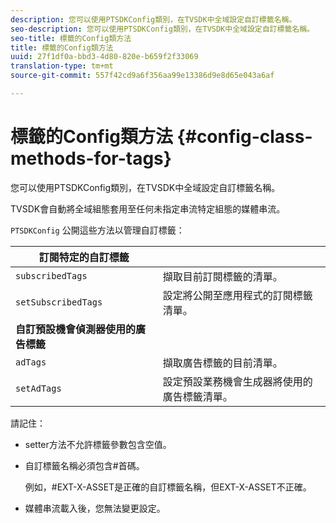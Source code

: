```yaml
---
description: 您可以使用PTSDKConfig類別，在TVSDK中全域設定自訂標籤名稱。
seo-description: 您可以使用PTSDKConfig類別，在TVSDK中全域設定自訂標籤名稱。
seo-title: 標籤的Config類方法
title: 標籤的Config類方法
uuid: 27f1df0a-bbd3-4d80-820e-b659f2f33069
translation-type: tm+mt
source-git-commit: 557f42cd9a6f356aa99e13386d9e8d65e043a6af

---
```



# 標籤的Config類方法 {#config-class-methods-for-tags}

您可以使用PTSDKConfig類別，在TVSDK中全域設定自訂標籤名稱。

TVSDK會自動將全域組態套用至任何未指定串流特定組態的媒體串流。

`PTSDKConfig` 公開這些方法以管理自訂標籤：

| **訂閱特定的自訂標籤** |  |
|---|---|
| `subscribedTags` | 擷取目前訂閱標籤的清單。 |
| `setSubscribedTags` | 設定將公開至應用程式的訂閱標籤清單。 |
| **自訂預設機會偵測器使用的廣告標籤** |
| `adTags` | 擷取廣告標籤的目前清單。 |
| `setAdTags` | 設定預設業務機會生成器將使用的廣告標籤清單。 |


請記住：

* setter方法不允許標籤參數包含空值。
* 自訂標籤名稱必須包含#首碼。

   例如，#EXT-X-ASSET是正確的自訂標籤名稱，但EXT-X-ASSET不正確。
* 媒體串流載入後，您無法變更設定。